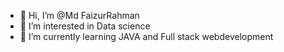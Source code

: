 - 👋 Hi, I’m @Md FaizurRahman
- 👀 I’m interested in Data science
- 🌱 I’m currently learning JAVA and Full stack webdevelopment


<!---
Faizurcse/Faizurcse is a ✨ special ✨ repository because its `README.md` (this file) appears on your GitHub profile.
You can click the Preview link to take a look at your changes.
--->

